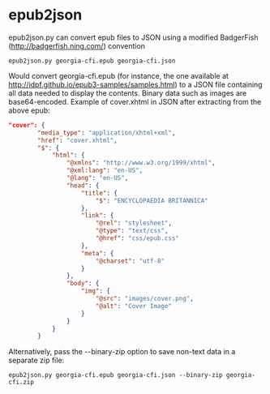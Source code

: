 # epub2json
epub2json.py can convert epub files to JSON using a modified BadgerFish (http://badgerfish.ning.com/) convention 
```Shell
epub2json.py georgia-cfi.epub georgia-cfi.json
```
Would convert georgia-cfi.epub (for instance, the one available at http://idpf.github.io/epub3-samples/samples.html) 
to a JSON file containing all data needed to display the contents. Binary data such as images are base64-encoded.
Example of cover.xhtml in JSON after extracting from the above epub:
```JSON
"cover": {
        "media_type": "application/xhtml+xml", 
        "href": "cover.xhtml", 
        "$": {
            "html": {
                "@xmlns": "http://www.w3.org/1999/xhtml", 
                "@xml:lang": "en-US", 
                "@lang": "en-US", 
                "head": {
                    "title": {
                        "$": "ENCYCLOPAEDIA BRITANNICA"
                    }, 
                    "link": {
                        "@rel": "stylesheet", 
                        "@type": "text/css", 
                        "@href": "css/epub.css"
                    }, 
                    "meta": {
                        "@charset": "utf-8"
                    }
                }, 
                "body": {
                    "img": {
                        "@src": "images/cover.png", 
                        "@alt": "Cover Image"
                    }
                }
            }
        }
```
Alternatively, pass the --binary-zip option to save non-text data in a separate zip file:
```Shell
epub2json.py georgia-cfi.epub georgia-cfi.json --binary-zip georgia-cfi.zip
```
